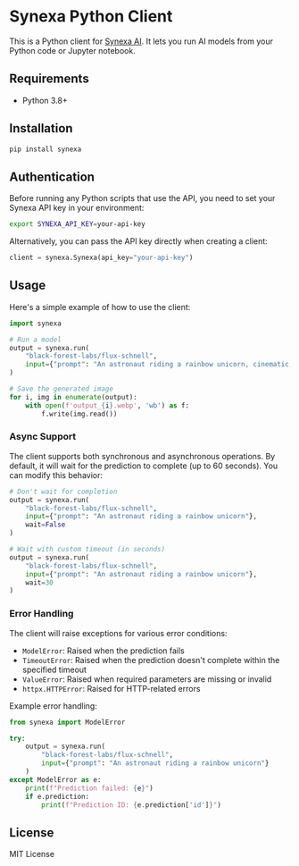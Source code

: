 # Synexa Python Client

This is a Python client for [Synexa AI](https://synexa.ai). It lets you run AI models from your Python code or Jupyter notebook.

## Requirements

- Python 3.8+

## Installation

```sh
pip install synexa
```

## Authentication

Before running any Python scripts that use the API, you need to set your Synexa API key in your environment:

```sh
export SYNEXA_API_KEY=your-api-key
```

Alternatively, you can pass the API key directly when creating a client:

```python
client = synexa.Synexa(api_key="your-api-key")
```

## Usage

Here's a simple example of how to use the client:

```python
import synexa

# Run a model
output = synexa.run(
    "black-forest-labs/flux-schnell",
    input={"prompt": "An astronaut riding a rainbow unicorn, cinematic, dramatic"}
)

# Save the generated image
for i, img in enumerate(output):
    with open(f'output_{i}.webp', 'wb') as f:
        f.write(img.read())
```

### Async Support

The client supports both synchronous and asynchronous operations. By default, it will wait for the prediction to complete (up to 60 seconds). You can modify this behavior:

```python
# Don't wait for completion
output = synexa.run(
    "black-forest-labs/flux-schnell",
    input={"prompt": "An astronaut riding a rainbow unicorn"},
    wait=False
)

# Wait with custom timeout (in seconds)
output = synexa.run(
    "black-forest-labs/flux-schnell",
    input={"prompt": "An astronaut riding a rainbow unicorn"},
    wait=30
)
```

### Error Handling

The client will raise exceptions for various error conditions:

- `ModelError`: Raised when the prediction fails
- `TimeoutError`: Raised when the prediction doesn't complete within the specified timeout
- `ValueError`: Raised when required parameters are missing or invalid
- `httpx.HTTPError`: Raised for HTTP-related errors

Example error handling:

```python
from synexa import ModelError

try:
    output = synexa.run(
        "black-forest-labs/flux-schnell",
        input={"prompt": "An astronaut riding a rainbow unicorn"}
    )
except ModelError as e:
    print(f"Prediction failed: {e}")
    if e.prediction:
        print(f"Prediction ID: {e.prediction['id']}")
```

## License

MIT License
